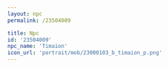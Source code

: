 ```yaml
---
layout: npc
permalink: /23504009

title: Npc
id: '23504009'
npc_name: 'Timaion'
icon_url: 'portrait/mob/23000103_b_timaion_p.png'
---
```

